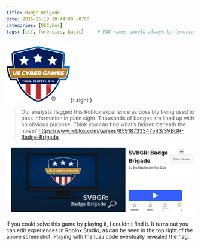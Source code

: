 ```yaml
---
title: Badge Brigade
date: 2025-06-19 10:44:00 -0700
categories: [USCyber]
tags: [ctf, forensics, basic]     # TAG names should always be lowercase
---
```

![US Cyber Games Logo](/assets/img/logo-uscybergames.png){: .right }

> Our analysts flagged this Roblox experience as possibly being used to pass information in plain sight. Thousands of badges are lined up with no obvious purpose. Think you can find what’s hidden beneath the noise? https://www.roblox.com/games/85918733347543/SVBGR-Badge-Brigade

<div align="center"><img src="/assets/img/uscybergames-badge_brigade.png"/></div>

If you could solve this game by playing it, I couldn't find it. It turns out you can edit experiences in Roblox Studio, as can be seen in the top right of the above screenshot. Playing with the luau code eventually revealed the flag.
